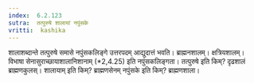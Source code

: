 ```yaml
---
index:  6.2.123
sutra:  तत्पुरुषे शालायां नपुंसके
vritti:  kashika 
---
```


शालाशब्दान्ते तत्पुरुषे समासे नपुंसकलिङ्गे उत्तरपदम् आद्युदात्तं भवति। ब्राह्मनशालम्। क्षत्रियशालम्। विभाषा सेनासुराच्छायाशालानिशानाम् (*2,4.25) इति नपुंसकलिङ्गता। तत्पुरुषे इति किम्? दृढशालं ब्राह्मणकुलस्। शालायाम् इति किम्? ब्राह्मणसेनम् नपुंसके इति किम्? ब्राह्मणशाला।


